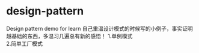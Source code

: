 # design-pattern
Design pattern demo for learn
自己重温设计模式的时候写的小例子，事实证明越基础的东西，多温习几遍总有新的感悟！
1.单例模式    
2.简单工厂模式  
